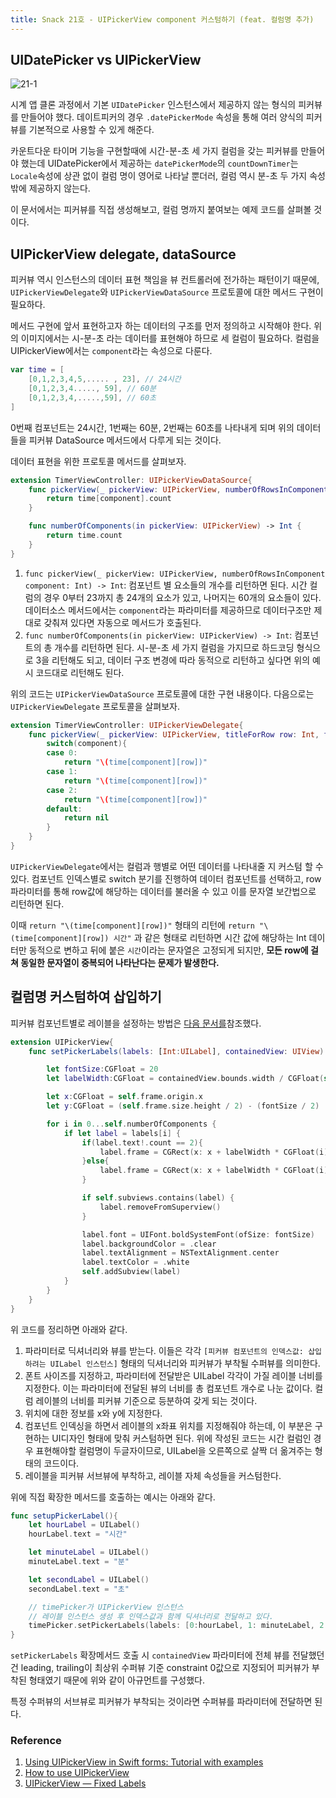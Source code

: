 ```yaml
---
title: Snack 21호 - UIPickerView component 커스텀하기 (feat. 컬럼명 추가)
---
```


## UIDatePicker vs UIPickerView

![21-1](../.vuepress/assets/snack/21-1.png)

시계 앱 클론 과정에서 기본 `UIDatePicker` 인스턴스에서 제공하지 않는 형식의 피커뷰를 만들어야 했다. 데이트피커의 경우 `.datePickerMode` 속성을 통해 여러 양식의 피커뷰를 기본적으로 사용할 수 있게 해준다.

카운트다운 타이머 기능을 구현할때에 시간-분-초 세 가지 컬럼을 갖는 피커뷰를 만들어야 했는데 UIDatePicker에서 제공하는 `datePickerMode`의 `countDownTimer`는 `Locale`속성에 상관 없이 컬럼 명이 영어로 나타날 뿐더러, 컬럼 역시 분-초 두 가지 속성밖에 제공하지 않는다.

이 문서에서는 피커뷰를 직접 생성해보고, 컬럼 명까지 붙여보는 예제 코드를 살펴볼 것이다.

## UIPickerView delegate, dataSource

피커뷰 역시 인스턴스의 데이터 표현 책임을 뷰 컨트롤러에 전가하는 패턴이기 때문에, `UIPickerViewDelegate`와 `UIPickerViewDataSource` 프로토콜에 대한 메서드 구현이 필요하다.

메서드 구현에 앞서 표현하고자 하는 데이터의 구조를 먼저 정의하고 시작해야 한다. 위의 이미지에서는 시-분-초 라는 데이터를 표현해야 하므로 세 컬럼이 필요하다. 컬럼을 UIPickerView에서는 `component`라는 속성으로 다룬다.

```swift
var time = [
    [0,1,2,3,4,5,..... , 23], // 24시간
    [0,1,2,3,4....., 59], // 60분
    [0,1,2,3,4,.....,59], // 60초
]
```

0번째 컴포넌트는 24시간, 1번째는 60분, 2번째는 60초를 나타내게 되며 위의 데이터들을 피커뷰 DataSource 메서드에서 다루게 되는 것이다.

데이터 표현을 위한 프로토콜 메서드를 살펴보자.

```swift
extension TimerViewController: UIPickerViewDataSource{
    func pickerView(_ pickerView: UIPickerView, numberOfRowsInComponent component: Int) -> Int {
        return time[component].count
    }

    func numberOfComponents(in pickerView: UIPickerView) -> Int {
        return time.count
    }
}
```

1. `func pickerView(_ pickerView: UIPickerView, numberOfRowsInComponent component: Int) -> Int`: 컴포넌트 별 요소들의 개수를 리턴하면 된다. 시간 컬럼의 경우 0부터 23까지 총 24개의 요소가 있고, 나머지는 60개의 요소들이 있다. 데이터소스 메서드에서는 `component`라는 파라미터를 제공하므로 데이터구조만 제대로 갖춰져 있다면 자동으로 메서드가 호출된다.
2. `func numberOfComponents(in pickerView: UIPickerView) -> Int`: 컴포넌트의 총 개수를 리턴하면 된다. 시-분-초 세 가지 컬럼을 가지므로 하드코딩 형식으로 3을 리턴해도 되고, 데이터 구조 변경에 따라 동적으로 리턴하고 싶다면 위의 예시 코드대로 리턴해도 된다.

위의 코드는 `UIPickerViewDataSource` 프로토콜에 대한 구현 내용이다. 다음으로는 `UIPickerViewDelegate` 프로토콜을 살펴보자.

```swift
extension TimerViewController: UIPickerViewDelegate{
    func pickerView(_ pickerView: UIPickerView, titleForRow row: Int, forComponent component: Int) -> String? {
        switch(component){
        case 0:
            return "\(time[component][row])"
        case 1:
            return "\(time[component][row])"
        case 2:
            return "\(time[component][row])"
        default:
            return nil
        }
    }
}
```

`UIPickerViewDelegate`에서는 컬럼과 행별로 어떤 데이터를 나타내줄 지 커스텀 할 수 있다. 컴포넌트 인덱스별로 switch 분기를 진행하여 데이터 컴포넌트를 선택하고, row파라미터를 통해 row값에 해당하는 데이터를 불러올 수 있고 이를 문자열 보간법으로 리턴하면 된다.

이때 `return "\(time[component][row])"` 형태의 리턴에 `return "\(time[component][row]) 시간"` 과 같은 형태로 리턴하면 시간 값에 해당하는 Int 데이터만 동적으로 변하고 뒤에 붙은 `시간`이라는 문자열은 고정되게 되지만, **모든 row에 걸쳐 동일한 문자열이 중복되어 나타난다는 문제가 발생한다.**

## 컬럼명 커스텀하여 삽입하기

피커뷰 컴포넌트별로 레이블을 설정하는 방법은 [다음 문서를](https://medium.com/@luisfmachado/uipickerview-fixed-labels-66f947ded0a8)참조했다.

```swift
extension UIPickerView{
    func setPickerLabels(labels: [Int:UILabel], containedView: UIView) { // [component number:label]

        let fontSize:CGFloat = 20
        let labelWidth:CGFloat = containedView.bounds.width / CGFloat(self.numberOfComponents)

        let x:CGFloat = self.frame.origin.x
        let y:CGFloat = (self.frame.size.height / 2) - (fontSize / 2)

        for i in 0...self.numberOfComponents {
            if let label = labels[i] {
                if(label.text!.count == 2){
                    label.frame = CGRect(x: x + labelWidth * CGFloat(i) + 36, y: y, width: labelWidth, height: fontSize)
                }else{
                    label.frame = CGRect(x: x + labelWidth * CGFloat(i) + 24, y: y, width: labelWidth, height: fontSize)
                }

                if self.subviews.contains(label) {
                    label.removeFromSuperview()
                }

                label.font = UIFont.boldSystemFont(ofSize: fontSize)
                label.backgroundColor = .clear
                label.textAlignment = NSTextAlignment.center
                label.textColor = .white
                self.addSubview(label)
            }
        }
    }
}
```

위 코드를 정리하면 아래와 같다.

1. 파라미터로 딕셔너리와 뷰를 받는다. 이들은 각각 `[피커뷰 컴포넌트의 인덱스값: 삽입하려는 UILabel 인스턴스]` 형태의 딕셔너리와 피커뷰가 부착될 수퍼뷰를 의미한다.
2. 폰트 사이즈를 지정하고, 파라미터에 전달받은 UILabel 각각이 가질 레이블 너비를 지정한다. 이는 파라미터에 전달된 뷰의 너비를 총 컴포넌트 개수로 나눈 값이다. 컬럼 레이블의 너비를 피커뷰 기준으로 등분하여 갖게 되는 것이다.
3. 위치에 대한 정보를 x와 y에 지정한다.
4. 컴포넌트 인덱싱을 하면서 레이블의 x좌표 위치를 지정해줘야 하는데, 이 부분은 구현하는 UI디자인 형태에 맞춰 커스텀하면 된다. 위에 작성된 코드는 시간 컬럼인 경우 표현해야할 컬럼명이 두글자이므로, UILabel을 오른쪽으로 살짝 더 옮겨주는 형태의 코드이다.
5. 레이블을 피커뷰 서브뷰에 부착하고, 레이블 자체 속성들을 커스텀한다.

위에 직접 확장한 메서드를 호출하는 예시는 아래와 같다.

```swift
func setupPickerLabel(){
    let hourLabel = UILabel()
    hourLabel.text = "시간"

    let minuteLabel = UILabel()
    minuteLabel.text = "분"

    let secondLabel = UILabel()
    secondLabel.text = "초"

    // timePicker가 UIPickerView 인스턴스
    // 레이블 인스턴스 생성 후 인덱스값과 함께 딕셔너리로 전달하고 있다.
    timePicker.setPickerLabels(labels: [0:hourLabel, 1: minuteLabel, 2: secondLabel], containedView: self.view)
}
```

`setPickerLabels` 확장메서드 호출 시 `containedView` 파라미터에 전체 뷰를 전달했던건 leading, trailing이 최상위 수퍼뷰 기준 constraint 0값으로 지정되어 피커뷰가 부착된 형태였기 때문에 위와 같이 아규먼트를 구성했다.

특정 수퍼뷰의 서브뷰로 피커뷰가 부착되는 것이라면 수퍼뷰를 파라미터에 전달하면 된다.

### Reference

1. [Using UIPickerView in Swift forms: Tutorial with examples](https://blog.logrocket.com/using-uipickerview-swift-forms-tutorial/#what-is-uipickerview)
2. [How to use UIPickerView](https://www.hackingwithswift.com/example-code/uikit/how-to-use-uipickerview)
3. [UIPickerView — Fixed Labels](https://medium.com/@luisfmachado/uipickerview-fixed-labels-66f947ded0a8)
